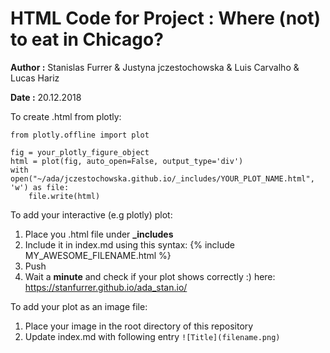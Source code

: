 # HTML Code for Project : Where (not) to eat in Chicago?

**Author :** Stanislas Furrer & Justyna jczestochowska  & Luis Carvalho  & Lucas Hariz 

**Date :** 20.12.2018

To create .html from plotly:

```
from plotly.offline import plot

fig = your_plotly_figure_object
html = plot(fig, auto_open=False, output_type='div')
with open("~/ada/jczestochowska.github.io/_includes/YOUR_PLOT_NAME.html", 'w') as file:
    file.write(html)
```

To add your interactive (e.g plotly) plot:

1. Place you .html file under **_includes**
2. Include it in index.md using this syntax: 
	{% include MY_AWESOME_FILENAME.html %}
3. Push
4. Wait a **minute** and check if your plot shows correctly :) here: https://stanfurrer.github.io/ada_stan.io/


To add your plot as an image file:

1. Place your image in the root directory of this repository
2. Update index.md with following entry `![Title](filename.png)` 
